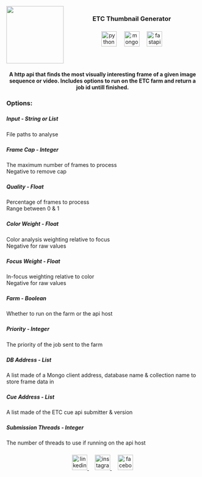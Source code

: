 <br clear="both">

<img align="left" height="150" src="https://media.licdn.com/dms/image/v2/D4E0BAQEzgNDKRP9w_w/company-logo_200_200/company-logo_200_200/0/1688462390148/electric_theatre_collective_logo?e=1749081600&v=beta&t=fviKH25w_6Arcs5715_Zw6gFzu1VNGKLqbCWUhZjyrM"  />

###


<h3 align="center">ETC Thumbnail Generator</h3>

###

<div align="center">
  <img src="https://img.shields.io/badge/Python-3776AB?logo=python&logoColor=white&style=for-the-badge" height="40" alt="python logo"  />
  <img width="12" />
  <img src="https://img.shields.io/badge/MongoDB-47A248?logo=mongodb&logoColor=white&style=for-the-badge" height="40" alt="mongodb logo"  />
  <img width="12" />
  <img src="https://img.shields.io/badge/FastAPI-009688?logo=fastapi&logoColor=white&style=for-the-badge" height="40" alt="fastapi logo"  />
</div>

###
<br clear="both">


<h4 align="center">A http api that finds the most visually interesting frame of a given image sequence or video. Includes options to run on the ETC farm and return a job id untill finished.</h4>

###

<h3 align="left">Options:</h3>

###

<h5 align="left">Input - String or List</h5>
<p align="left">File paths to analyse</p>

###

<h5 align="left">Frame Cap - Integer</h5>
<p align="left">The maximum number of frames to process<br>Negative to remove cap</p>

###

<h5 align="left">Quality - Float</h5>
<p align="left">Percentage of frames to process<br>Range between 0 & 1</p>

###

<h5 align="left">Color Weight - Float</h5>
<p align="left">Color analysis weighting relative to focus<br>Negative for raw values</p>

###

<h5 align="left">Focus Weight - Float</h5>
<p align="left">In-focus weighting relative to color<br>Negative for raw values</p>

###

<h5 align="left">Farm - Boolean</h5>
<p align="left">Whether to run on the farm or the api host</p>

###

<h5 align="left">Priority - Integer</h5>
<p align="left">The priority of the job sent to the farm</p>

###

<h5 align="left">DB Address - List</h5>
<p align="left">A list made of a Mongo client address, database name & collection name to store frame data in</p>

###

<h5 align="left">Cue Address - List</h5>
<p align="left">A list made of the ETC cue api submitter & version</p>

###

<h5 align="left">Submission Threads - Integer</h5>
<p align="left">The number of threads to use if running on the api host</p>

###

<div align="center">
  <a href="https://www.linkedin.com/company/electric-theatre-collective" target="_blank">
    <img src="https://img.shields.io/static/v1?message=LinkedIn&logo=linkedin&label=&color=0077B5&logoColor=white&labelColor=&style=for-the-badge" height="40" alt="linkedin logo"  />
  </a>
  <img width="12" />
  <a href="https://www.instagram.com/electric_theatre_collective/" target="_blank">
    <img src="https://img.shields.io/static/v1?message=Instagram&logo=instagram&label=&color=E4405F&logoColor=white&labelColor=&style=for-the-badge" height="40" alt="instagram logo"  />
  </a>
  <img width="12" />
  <a href="https://www.facebook.com/ETCVFX/" target="_blank">
    <img src="https://img.shields.io/static/v1?message=Facebook&logo=facebook&label=&color=1877F2&logoColor=white&labelColor=&style=for-the-badge" height="40" alt="facebook logo"  />
  </a>
</div>

###
